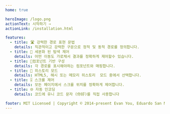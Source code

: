 ```yaml
---
home: true

heroImage: /logo.png
actionText: 시작하기 →
actionLink: /installation.html

features:
  - title: 🛣 강력한 경로 표현 문법
    details: 직관적이고 강력한 구문으로 정적 및 동적 경로를 정의합니다.
  - title: 🛑 세분화 된 탐색 제어
    details: 어떤 이동도 가로채서 결과를 정확하게 제어할수 있습니다. 
  - title: 🧱컴포넌트 기반 구성
    details: 각 경로를 표시해야하는 컴포넌트와 매핑합니다. 
  - title: 🔌 히스토리 모드
    details: HTML5, 해시 또는 메모리 히스토리  모드 중에서 선택합니다.
  - title: 🎚 스크롤 제어
    details: 모든 페이지에서 스크롤 위치를 정확하게 제어합니다.
  - title: 🌐 자동 인코딩
    details: 코드에 유니 코드 문자 (你好)를 직접 사용합니다

footer: MIT Licensed | Copyright © 2014-present Evan You, Eduardo San Martin Morote
---
```


<HomeSponsors />

<script setup>
import HomeSponsors from '../.vitepress/components/HomeSponsors.vue'
</script>
